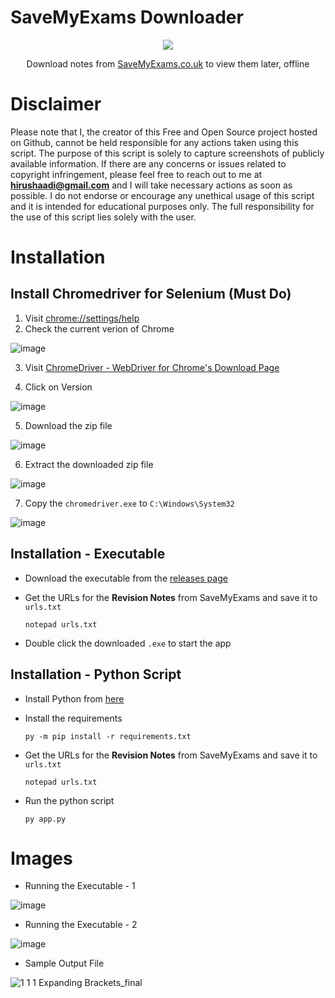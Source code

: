 # SaveMyExams Downloader

<p align="center">
  <img src="https://cdn.savemyexams.co.uk/logo/sme-logo.png" />
  <p align="center">Download notes from <a href="https://www.savemyexams.co.uk/">SaveMyExams.co.uk</a> to view them later, offline</p>
</p>




# Disclaimer

Please note that I, the creator of this Free and Open Source project hosted on Github, cannot be held responsible for any actions taken using this script. The purpose of this script is solely to capture screenshots of publicly available information. If there are any concerns or issues related to copyright infringement, please feel free to reach out to me at **hirushaadi@gmail.com** and I will take necessary actions as soon as possible. I do not endorse or encourage any unethical usage of this script and it is intended for educational purposes only. The full responsibility for the use of this script lies solely with the user.

# Installation

## Install Chromedriver for Selenium (Must Do)

1. Visit [chrome://settings/help](chrome://settings/help)
2. Check the current verion of Chrome
    
![image](https://user-images.githubusercontent.com/36286877/216762024-251ba52a-1f19-49e4-9315-7cb6bd90af9b.png)
    
3. Visit [ChromeDriver - WebDriver for Chrome's Download Page](https://chromedriver.chromium.org/downloads)
    
4. Click on Version
    
![image](https://user-images.githubusercontent.com/36286877/216762129-443d731b-3210-4f5f-aa89-9a1550652a49.png)
    
5. Download the zip file
    
![image](https://user-images.githubusercontent.com/36286877/216762186-454513c7-0151-48f5-ad97-bbbad3a9c34c.png)
    
6. Extract the downloaded zip file

![image](https://user-images.githubusercontent.com/36286877/216762234-e2516749-abe6-49fa-898c-0e3d43611929.png) 
    
7. Copy the `chromedriver.exe` to `C:\Windows\System32`
    
![image](https://user-images.githubusercontent.com/36286877/216762290-b18b79ff-1526-4b63-bed6-c1db1192441b.png)


## Installation - Executable

- Download the executable from the [releases page](https://github.com/hirusha-adi/SaveMyExams-Download/releases)

- Get the URLs for the **Revision Notes** from SaveMyExams and save it to `urls.txt`

    ```
    notepad urls.txt
    ```
    
- Double click the downloaded `.exe` to start the app 


## Installation - Python Script

- Install Python from [here](https://www.python.org/downloads/)

- Install the requirements

    ```
    py -m pip install -r requirements.txt
    ```

- Get the URLs for the **Revision Notes** from SaveMyExams and save it to `urls.txt`

    ```
    notepad urls.txt
    ```

- Run the python script

    ```
    py app.py
    ```

# Images

- Running the Executable - 1

![image](https://user-images.githubusercontent.com/36286877/216762815-1c670154-5828-4b36-9007-cf34a9b59a14.png)

- Running the Executable - 2

![image](https://user-images.githubusercontent.com/36286877/216762833-ddc1d4d3-2fbe-4609-9807-57b62f2c9d8d.png)

- Sample Output File

![1 1 1 Expanding Brackets_final](https://user-images.githubusercontent.com/36286877/216818722-8aa0aa0e-2c34-4ca2-98c7-da156e19199f.png)


